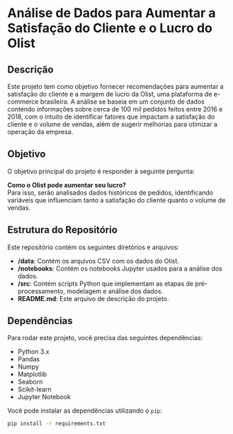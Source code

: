 # Análise de Dados para Aumentar a Satisfação do Cliente e o Lucro do Olist

## Descrição

Este projeto tem como objetivo fornecer recomendações para aumentar a satisfação do cliente e a margem de lucro da Olist, uma plataforma de e-commerce brasileira. A análise se baseia em um conjunto de dados contendo informações sobre cerca de 100 mil pedidos feitos entre 2016 e 2018, com o intuito de identificar fatores que impactam a satisfação do cliente e o volume de vendas, além de sugerir melhorias para otimizar a operação da empresa.

## Objetivo

O objetivo principal do projeto é responder à seguinte pergunta:

**Como o Olist pode aumentar seu lucro?**  
Para isso, serão analisados dados históricos de pedidos, identificando variáveis que influenciam tanto a satisfação do cliente quanto o volume de vendas.

## Estrutura do Repositório

Este repositório contém os seguintes diretórios e arquivos:

- **/data**: Contém os arquivos CSV com os dados do Olist.
- **/notebooks**: Contém os notebooks Jupyter usados para a análise dos dados.
- **/src**: Contém scripts Python que implementam as etapas de pré-processamento, modelagem e análise dos dados.
- **README.md**: Este arquivo de descrição do projeto.
  
## Dependências

Para rodar este projeto, você precisa das seguintes dependências:

- Python 3.x
- Pandas
- Numpy
- Matplotlib
- Seaborn
- Scikit-learn
- Jupyter Notebook

Você pode instalar as dependências utilizando o `pip`:

```bash
pip install -r requirements.txt
